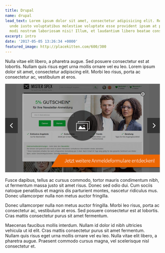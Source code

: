 ```yaml
---
title: Drupal
name: drupal
lead_text: Lorem ipsum dolor sit amet, consectetur adipisicing elit. Repudiandae dolorem,
  unde iusto voluptatibus molestiae voluptate esse provident ipsam at praesentium,
  modi nostrum laboriosam nisi! Illum, et laudantium libero beatae consequuntur.
excerpt: intro
date: '2017-05-05 13:26:34 +0000'
featured_image: http://placekitten.com/600/300
---
```


Nulla vitae elit libero, a pharetra augue. Sed posuere consectetur est at lobortis. Nullam quis risus eget urna mollis ornare vel eu leo. Lorem ipsum dolor sit amet, consectetur adipiscing elit. Morbi leo risus, porta ac consectetur ac, vestibulum at eros.

![Hello world!](/assets/images/newsletter-hero-adresgewinnung_v1.1.jpg)

Fusce dapibus, tellus ac cursus commodo, tortor mauris condimentum nibh, ut fermentum massa justo sit amet risus. Donec sed odio dui. Cum sociis natoque penatibus et magnis dis parturient montes, nascetur ridiculus mus. Donec ullamcorper nulla non metus auctor fringilla.

Donec ullamcorper nulla non metus auctor fringilla. Morbi leo risus, porta ac consectetur ac, vestibulum at eros. Sed posuere consectetur est at lobortis. Cras mattis consectetur purus sit amet fermentum.

Maecenas faucibus mollis interdum. Nullam id dolor id nibh ultricies vehicula ut id elit. Cras mattis consectetur purus sit amet fermentum. Nullam quis risus eget urna mollis ornare vel eu leo. Nulla vitae elit libero, a pharetra augue. Praesent commodo cursus magna, vel scelerisque nisl consectetur et.